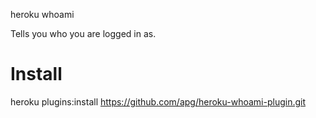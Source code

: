 heroku whoami

Tells you who you are logged in as.

# Install

heroku plugins:install https://github.com/apg/heroku-whoami-plugin.git
